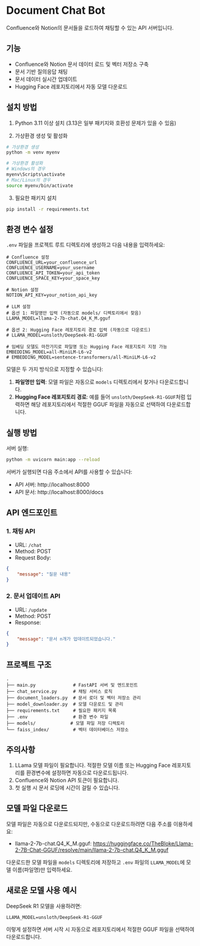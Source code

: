 # Document Chat Bot

Confluence와 Notion의 문서들을 로드하여 채팅할 수 있는 API 서버입니다.

## 기능

- Confluence와 Notion 문서 데이터 로드 및 벡터 저장소 구축
- 문서 기반 질의응답 채팅
- 문서 데이터 실시간 업데이트
- Hugging Face 레포지토리에서 자동 모델 다운로드

## 설치 방법

1. Python 3.11 이상 설치 (3.13은 일부 패키지와 호환성 문제가 있을 수 있음)

2. 가상환경 생성 및 활성화
```bash
# 가상환경 생성
python -m venv myenv

# 가상환경 활성화
# Windows의 경우
myenv\Scripts\activate
# Mac/Linux의 경우
source myenv/bin/activate
```

3. 필요한 패키지 설치
```bash
pip install -r requirements.txt
```

## 환경 변수 설정

`.env` 파일을 프로젝트 루트 디렉토리에 생성하고 다음 내용을 입력하세요:

```env
# Confluence 설정
CONFLUENCE_URL=your_confluence_url
CONFLUENCE_USERNAME=your_username
CONFLUENCE_API_TOKEN=your_api_token
CONFLUENCE_SPACE_KEY=your_space_key

# Notion 설정
NOTION_API_KEY=your_notion_api_key

# LLM 설정
# 옵션 1: 파일명만 입력 (자동으로 models/ 디렉토리에서 찾음)
LLAMA_MODEL=llama-2-7b-chat.Q4_K_M.gguf

# 옵션 2: Hugging Face 레포지토리 경로 입력 (자동으로 다운로드)
# LLAMA_MODEL=unsloth/DeepSeek-R1-GGUF

# 임베딩 모델도 마찬가지로 파일명 또는 Hugging Face 레포지토리 지정 가능
EMBEDDING_MODEL=all-MiniLM-L6-v2
# EMBEDDING_MODEL=sentence-transformers/all-MiniLM-L6-v2
```

모델은 두 가지 방식으로 지정할 수 있습니다:
1. **파일명만 입력**: 모델 파일은 자동으로 `models` 디렉토리에서 찾거나 다운로드합니다.
2. **Hugging Face 레포지토리 경로**: 예를 들어 `unsloth/DeepSeek-R1-GGUF`처럼 입력하면 해당 레포지토리에서 적절한 GGUF 파일을 자동으로 선택하여 다운로드합니다.

## 실행 방법

서버 실행:
```bash
python -m uvicorn main:app --reload
```

서버가 실행되면 다음 주소에서 API를 사용할 수 있습니다:
- API 서버: http://localhost:8000
- API 문서: http://localhost:8000/docs

## API 엔드포인트

### 1. 채팅 API
- URL: `/chat`
- Method: POST
- Request Body:
```json
{
    "message": "질문 내용"
}
```

### 2. 문서 업데이트 API
- URL: `/update`
- Method: POST
- Response:
```json
{
    "message": "문서 n개가 업데이트되었습니다."
}
```

## 프로젝트 구조

```
.
├── main.py              # FastAPI 서버 및 엔드포인트
├── chat_service.py      # 채팅 서비스 로직
├── document_loaders.py  # 문서 로더 및 벡터 저장소 관리
├── model_downloader.py  # 모델 다운로드 및 관리
├── requirements.txt     # 필요한 패키지 목록
├── .env                 # 환경 변수 파일
├── models/             # 모델 파일 저장 디렉토리
└── faiss_index/         # 벡터 데이터베이스 저장소
```

## 주의사항

1. LLama 모델 파일이 필요합니다. 적절한 모델 이름 또는 Hugging Face 레포지토리를 환경변수에 설정하면 자동으로 다운로드됩니다.
2. Confluence와 Notion API 토큰이 필요합니다.
3. 첫 실행 시 문서 로딩에 시간이 걸릴 수 있습니다.

## 모델 파일 다운로드

모델 파일은 자동으로 다운로드되지만, 수동으로 다운로드하려면 다음 주소를 이용하세요:
- llama-2-7b-chat.Q4_K_M.gguf: https://huggingface.co/TheBloke/Llama-2-7B-Chat-GGUF/resolve/main/llama-2-7b-chat.Q4_K_M.gguf

다운로드한 모델 파일을 `models` 디렉토리에 저장하고 `.env` 파일의 `LLAMA_MODEL`에 모델 이름(파일명)만 입력하세요.

## 새로운 모델 사용 예시

DeepSeek R1 모델을 사용하려면:

```env
LLAMA_MODEL=unsloth/DeepSeek-R1-GGUF
```

이렇게 설정하면 서버 시작 시 자동으로 레포지토리에서 적절한 GGUF 파일을 선택하여 다운로드합니다.

